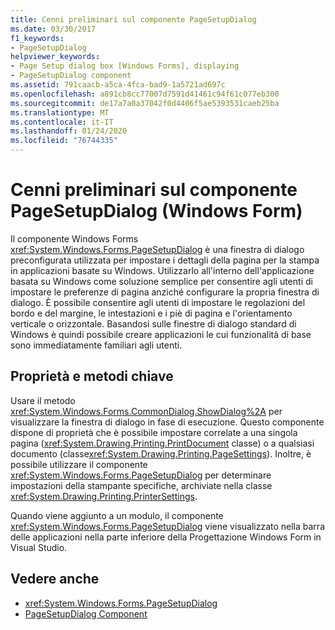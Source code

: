 ```yaml
---
title: Cenni preliminari sul componente PageSetupDialog
ms.date: 03/30/2017
f1_keywords:
- PageSetupDialog
helpviewer_keywords:
- Page Setup dialog box [Windows Forms], displaying
- PageSetupDialog component
ms.assetid: 791caacb-a5ca-4fca-bad9-1a5721ad697c
ms.openlocfilehash: a891cb8cc77007d7591d41461c94f61c077eb300
ms.sourcegitcommit: de17a7a0a37042f0d4406f5ae5393531caeb25ba
ms.translationtype: MT
ms.contentlocale: it-IT
ms.lasthandoff: 01/24/2020
ms.locfileid: "76744335"
---
```

# <a name="pagesetupdialog-component-overview-windows-forms"></a>Cenni preliminari sul componente PageSetupDialog (Windows Form)

Il componente Windows Forms <xref:System.Windows.Forms.PageSetupDialog> è una finestra di dialogo preconfigurata utilizzata per impostare i dettagli della pagina per la stampa in applicazioni basate su Windows. Utilizzarlo all'interno dell'applicazione basata su Windows come soluzione semplice per consentire agli utenti di impostare le preferenze di pagina anziché configurare la propria finestra di dialogo. È possibile consentire agli utenti di impostare le regolazioni del bordo e del margine, le intestazioni e i piè di pagina e l'orientamento verticale o orizzontale. Basandosi sulle finestre di dialogo standard di Windows è quindi possibile creare applicazioni le cui funzionalità di base sono immediatamente familiari agli utenti.

## <a name="key-properties-and-methods"></a>Proprietà e metodi chiave

Usare il metodo <xref:System.Windows.Forms.CommonDialog.ShowDialog%2A> per visualizzare la finestra di dialogo in fase di esecuzione. Questo componente dispone di proprietà che è possibile impostare correlate a una singola pagina (<xref:System.Drawing.Printing.PrintDocument> classe) o a qualsiasi documento (classe<xref:System.Drawing.Printing.PageSettings>). Inoltre, è possibile utilizzare il componente <xref:System.Windows.Forms.PageSetupDialog> per determinare impostazioni della stampante specifiche, archiviate nella classe <xref:System.Drawing.Printing.PrinterSettings>.

Quando viene aggiunto a un modulo, il componente <xref:System.Windows.Forms.PageSetupDialog> viene visualizzato nella barra delle applicazioni nella parte inferiore della Progettazione Windows Form in Visual Studio.

## <a name="see-also"></a>Vedere anche

- <xref:System.Windows.Forms.PageSetupDialog>
- [PageSetupDialog Component](pagesetupdialog-component-windows-forms.md)
